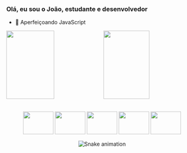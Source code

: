 ### Olá, eu sou o João, estudante e desenvolvedor 
- 🌱 Aperfeiçoando JavaScript

<!--
**joaoparaujocr/joaoparaujocr** is a ✨ _special_ ✨ repository because its `README.md` (this file) appears on your GitHub profile.

Here are some ideas to get you started:

- 🔭 I’m currently working on ...
- 🌱 I’m currently learning ...
- 👯 I’m looking to collaborate on ...
- 🤔 I’m looking for help with ...
- 💬 Ask me about ...
- 📫 How to reach me: ...
- 😄 Pronouns: ...
- ⚡ Fun fact: ...
-->
<div>
  <a href="https://github.com/joaoparaujocr/"></a>
  <img style="display: inline-block;" width="50%" height="180em" src="https://github-readme-stats.vercel.app/api?username=joaoparaujocr&count_private=true&show_icons=true&theme=radical">
  <img style="display: inline-block;" width="49%" height="180em"src="https://github-readme-stats.vercel.app/api/top-langs/?username=joaoparaujocr&layout=compact&theme=dracula">
</div>

  ##

<div align="center">
  <img width="80px" height="60px" src="https://cdn.jsdelivr.net/gh/devicons/devicon/icons/html5/html5-original-wordmark.svg" />
  <img width="80px" height="60px" src="https://cdn.jsdelivr.net/gh/devicons/devicon/icons/css3/css3-plain-wordmark.svg" />
  <img width="80px" height="60px" src="https://cdn.jsdelivr.net/gh/devicons/devicon/icons/javascript/javascript-original.svg" />
  <img width="80px" height="60px" src="https://cdn.jsdelivr.net/gh/devicons/devicon/icons/jquery/jquery-plain-wordmark.svg" />
  <img width="80px" height="60px" src="https://cdn.jsdelivr.net/gh/devicons/devicon/icons/python/python-original-wordmark.svg" />
  
  ![Snake animation](https://github.com/joaoparaujocr/joaoparaujocr/blob/output/github-contribution-grid-snake.svg)
</div>
